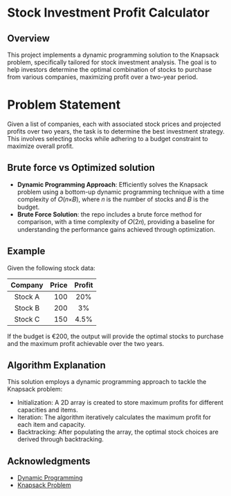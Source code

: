 # Stock Investment Profit Calculator
## Overview
This project implements a dynamic programming solution to the Knapsack problem, specifically tailored for stock investment analysis. The goal is to help investors determine the optimal combination of stocks to purchase from various companies, maximizing profit over a two-year period.

# Problem Statement
Given a list of companies, each with associated stock prices and projected profits over two years, the task is to determine the best investment strategy. This involves selecting stocks while adhering to a budget constraint to maximize overall profit.

## Brute force vs Optimized solution
* **Dynamic Programming Approach**: Efficiently solves the Knapsack problem using a bottom-up dynamic programming technique with a time complexity of 𝑂(𝑛×𝐵), where 𝑛 is the number of stocks and 𝐵 is the budget.
* **Brute Force Solution**: the repo includes a brute force method for comparison, with a time complexity of 𝑂(2𝑛), providing a baseline for understanding the performance gains achieved through optimization.

## Example
Given the following stock data:

| Company     | Price | Profit |
|:-----------:|------:|:------:|
| Stock A     |   100 |    20% |
| Stock B     |   200 |     3% |
| Stock C     |   150 |   4.5% |

If the budget is €200, the output will provide the optimal stocks to purchase and the maximum profit achievable over the two years.

## Algorithm Explanation
This solution employs a dynamic programming approach to tackle the Knapsack problem:

* Initialization: A 2D array is created to store maximum profits for different capacities and items.
* Iteration: The algorithm iteratively calculates the maximum profit for each item and capacity.
* Backtracking: After populating the array, the optimal stock choices are derived through backtracking.

## Acknowledgments
* [Dynamic Programming](https://en.wikipedia.org/wiki/Dynamic_programming)
* [Knapsack Problem](https://en.wikipedia.org/wiki/Knapsack_problem)
